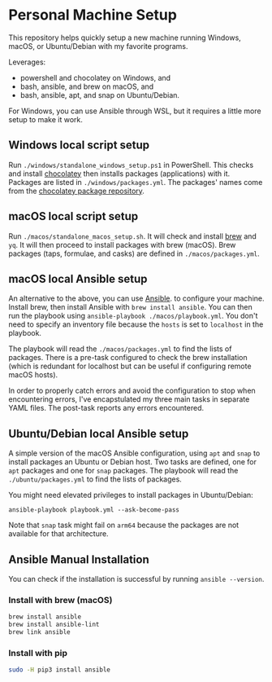# Personal Machine Setup

This repository helps quickly setup a new machine running Windows, macOS, or Ubuntu/Debian with my favorite programs.

Leverages:

- powershell and chocolatey on Windows, and
- bash, ansible, and brew on macOS, and
- bash, ansible, apt, and snap on Ubuntu/Debian.

For Windows, you can use Ansible through WSL, but it requires a little more setup to make it work.

## Windows local script setup

Run `./windows/standalone_windows_setup.ps1` in PowerShell. This checks and install [chocolatey](https://chocolatey.org/) then installs packages (applications) with it. Packages are listed in `./windows/packages.yml`. The packages' names come from the [chocolatey package repository](https://community.chocolatey.org/packages).

## macOS local script setup

Run `./macos/standalone_macos_setup.sh`. It will check and install [brew](https://brew.sh/) and `yq`. It will then proceed to install packages with brew (macOS). Brew packages (taps, formulae, and casks) are defined in `./macos/packages.yml`.

## macOS local Ansible setup

An alternative to the above, you can use [Ansible](https://docs.ansible.com/). to configure your machine. Install brew, then install Ansible with `brew install ansible`. You can then run the playbook using `ansible-playbook ./macos/playbook.yml`. You don't need to specify an inventory file because the `hosts` is set to `localhost` in the playbook.

The playbook will read the `./macos/packages.yml` to find the lists of packages. There is a pre-task configured to check the brew installation (which is redundant for localhost but can be useful if configuring remote macOS hosts).

In order to properly catch errors and avoid the configuration to stop when encountering errors, I've encapstulated my three main tasks in separate YAML files. The post-task reports any errors encountered.

## Ubuntu/Debian local Ansible setup

A simple version of the macOS Ansible configuration, using `apt` and `snap` to install packages an Ubuntu or Debian host. Two tasks are defined, one for `apt` packages and one for `snap` packages. The playbook will read the `./ubuntu/packages.yml` to find the lists of packages. 

You might need elevated privileges to install packages in Ubuntu/Debian:

```
ansible-playbook playbook.yml --ask-become-pass
```

Note that `snap` task might fail on `arm64` because the packages are not available for that architecture.

## Ansible Manual Installation

You can check if the installation is successful by running `ansible --version`.

### Install with brew (macOS)

```bash
brew install ansible
brew install ansible-lint
brew link ansible
```

### Install with pip

```bash
sudo -H pip3 install ansible
```

